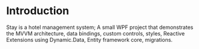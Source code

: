 # Introduction
Stay is a hotel management system; A small WPF project that demonstrates the MVVM architecture, data bindings, custom controls, styles, Reactive Extensions using Dynamic.Data, Entity framework core, migrations.
